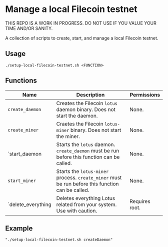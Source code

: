 # Manage a local Filecoin testnet

THIS REPO IS A WORK IN PROGRESS. DO NOT USE IF YOU VALUE YOUR TIME AND/OR SANITY.

A collection of scripts to create, start, and manage a local Filecoin testnet.

## Usage

```shell
./setup-local-filecoin-testnet.sh <FUNCTION>
```

## Functions

| Name | Description | Permissions |
| ---- | ----------- | ----------- |
| `create_daemon` | Creates the Filecoin `lotus` daemon binary. Does not start the daemon. | None. |
| `create_miner` | Craetes the Filecoin `lotus-miner` binary. Does not start the miner. | None. |
| `start_daemon | Starts the `lotus` daemon. `create_daemon` must be run before this function can be called. | None. |
| `start_miner` | Starts the `lotus-miner` process. `create_miner` must be run before this function can be called. | None. |
| `delete_everything | Deletes everything Lotus related from your system. Use with caution. | Requires root. |

## Example

```shell
"./setup-local-filecoin-testnet.sh createDaemon"
```
